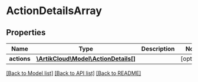 # ActionDetailsArray

## Properties
Name | Type | Description | Notes
------------ | ------------- | ------------- | -------------
**actions** | [**\ArtikCloud\Model\ActionDetails[]**](ActionDetails.md) |  | [optional] 

[[Back to Model list]](../README.md#documentation-for-models) [[Back to API list]](../README.md#documentation-for-api-endpoints) [[Back to README]](../README.md)


